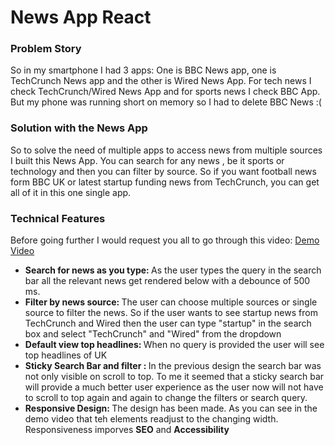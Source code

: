 <h1>News App React</h1>

<h3>Problem Story</h3>
<p>
So in my smartphone I had 3 apps: One is BBC News app, one is TechCrunch News app and the other is Wired News App.
For tech news I check TechCrunch/Wired News App and for sports news I check BBC App.
But my phone was running short on memory so I had to delete BBC News :(
</p>

<h3>Solution with the News App </h3>

<p>
So to solve the need of multiple apps to access news from multiple sources I built this News App.
You can search for any news , be it sports or technology and then you can filter by source.
So if you want football news form BBC UK or latest startup funding news from TechCrunch, you can get all of it in this one single app.
</p>

<h3>Technical Features</h3>

Before going further I would request you all to go through this video: <a href="https://www.loom.com/share/07376b465fec4fe882ac92aff714c3ce">Demo Video</a>


<ul>
  <li><b>Search for news as you type: </b> As the user types the query in the search bar all the relevant news get rendered below with a debounce of 500 ms. </li>
  <li><b>Filter by news source: </b> The user can choose multiple sources or single source to filter the news. So if the user wants to see startup news from TechCrunch and Wired then the user can type "startup" in the search box and select "TechCrunch" and "Wired" from the dropdown </li>
  <li><b>Default view top headlines: </b> When no query is provided the user will see top headlines of UK </li>
  <li><b>Sticky Search Bar and filter : </b> In the previous design the search bar was not only visible on scroll to top. To me it seemed that a sticky search bar will provide a much better user experience as the user now will not have to scroll to top again and again to change the filters or search query.</li>
    <li><b>Responsive Design: </b> The design has been made. As you can see in the demo video that teh elements readjust to the changing width.  Responsiveness imporves <b>SEO</b> and <b>Accessibility</b></li>

  
  
  
</ul>
